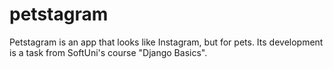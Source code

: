 # petstagram
 Petstagram is an app that looks like Instagram, but for pets. Its development is a task from SoftUni's course "Django Basics".
